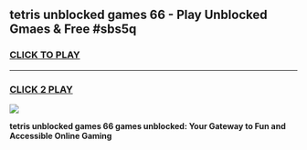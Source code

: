 
## tetris unblocked games 66 - Play Unblocked Gmaes & Free #sbs5q
<h3>
<a href="https://news.freeplayer.one?title=tetris_unblocked_games_66&ref=03M">CLICK TO PLAY</a></h3>
<hr>

<h3>
<a href="https://news.freeplayer.one?title=tetris_unblocked_games_66&ref=03M">CLICK 2 PLAY</a>
  
</h3>

<a href="https://news.freeplayer.one?title=tetris_unblocked_games_66&ref=03M"><img src="https://clearcache.store/games.png"></a>


**tetris unblocked games 66 games unblocked: Your Gateway to Fun and Accessible Online Gaming**
